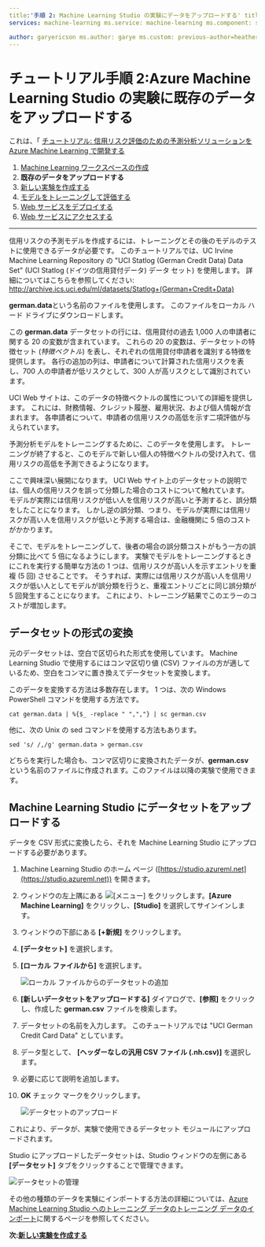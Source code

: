 ```yaml
---
title:'手順 2: Machine Learning Studio の実験にデータをアップロードする' titleSuffix: Azure Machine Learning Studio description:'予測ソリューションの開発チュートリアルの手順 2:格納されているパブリックデータを Azure Machine Learning Studio にアップロードする。'
services: machine-learning ms.service: machine-learning ms.component: studio ms.topic: article

author: garyericson ms.author: garye ms.custom: previous-author=heatherbshapiro, previous-ms.author=hshapiro ms.date:03/23/2017
---
```

# <a name="walkthrough-step-2-upload-existing-data-into-an-azure-machine-learning-studio-experiment"></a>チュートリアル手順 2:Azure Machine Learning Studio の実験に既存のデータをアップロードする
これは、「 [チュートリアル: 信用リスク評価のための予測分析ソリューションを Azure Machine Learning で開発する](walkthrough-develop-predictive-solution.md)

1. [Machine Learning ワークスペースの作成](walkthrough-1-create-ml-workspace.md)
2. **既存のデータをアップロードする**
3. [新しい実験を作成する](walkthrough-3-create-new-experiment.md)
4. [モデルをトレーニングして評価する](walkthrough-4-train-and-evaluate-models.md)
5. [Web サービスをデプロイする](walkthrough-5-publish-web-service.md)
6. [Web サービスにアクセスする](walkthrough-6-access-web-service.md)

- - -
信用リスクの予測モデルを作成するには、トレーニングとその後のモデルのテストに使用できるデータが必要です。 このチュートリアルでは、UC Irvine Machine Learning Repository の "UCI Statlog (German Credit Data) Data Set" (UCI Statlog (ドイツの信用貸付データ) データ セット) を使用します。 詳細についてはこちらを参照してください:  
<a href="http://archive.ics.uci.edu/ml/datasets/Statlog+(German+Credit+Data)">http://archive.ics.uci.edu/ml/datasets/Statlog+(German+Credit+Data)</a>

**german.data**という名前のファイルを使用します。 このファイルをローカル ハード ドライブにダウンロードします。  

この **german.data** データセットの行には、信用貸付の過去 1,000 人の申請者に関する 20 の変数が含まれています。 これらの 20 の変数は、データセットの特徴セット (*特徴ベクトル*) を表し、それぞれの信用貸付申請者を識別する特徴を提供します。 各行の追加の列は、申請者について計算された信用リスクを表し、700 人の申請者が低リスクとして、300 人が高リスクとして識別されています。

UCI Web サイトは、このデータの特徴ベクトルの属性についての詳細を提供します。 これには、財務情報、クレジット履歴、雇用状況、および個人情報が含まれます。 各申請者について、申請者の信用リスクの高低を示す二項評価が与えられています。 

予測分析モデルをトレーニングするために、このデータを使用します。 トレーニングが終了すると、このモデルで新しい個人の特徴ベクトルの受け入れて、信用リスクの高低を予測できるようになります。  

ここで興味深い展開になります。 UCI Web サイト上のデータセットの説明では、個人の信用リスクを誤って分類した場合のコストについて触れています。
モデルが実際には信用リスクが低い人を信用リスクが高いと予測すると、誤分類をしたことになります。
しかし逆の誤分類、つまり、モデルが実際には信用リスクが高い人を信用リスクが低いと予測する場合は、金融機関に 5 倍のコストがかかります。

そこで、モデルをトレーニングして、後者の場合の誤分類コストがもう一方の誤分類に比べて 5 倍になるようにします。
実験でモデルをトレーニングするときにこれを実行する簡単な方法の 1 つは、信用リスクが高い人を示すエントリを重複 (5 回) させることです。 そうすれば、実際には信用リスクが高い人を信用リスクが低い人としてモデルが誤分類を行うと、重複エントリごとに同じ誤分類が 5 回発生することになります。 これにより、トレーニング結果でこのエラーのコストが増加します。


## <a name="convert-the-dataset-format"></a>データセットの形式の変換
元のデータセットは、空白で区切られた形式を使用しています。 Machine Learning Studio で使用するにはコンマ区切り値 (CSV) ファイルの方が適しているため、空白をコンマに置き換えてデータセットを変換します。  

このデータを変換する方法は多数存在します。 1 つは、次の Windows PowerShell コマンドを使用する方法です。   

    cat german.data | %{$_ -replace " ",","} | sc german.csv  

他に、次の Unix の sed コマンドを使用する方法もあります。  

    sed 's/ /,/g' german.data > german.csv  

どちらを実行した場合も、コンマ区切りに変換されたデータが、**german.csv** という名前のファイルに作成されます。このファイルは以降の実験で使用できます。

## <a name="upload-the-dataset-to-machine-learning-studio"></a>Machine Learning Studio にデータセットをアップロードする
データを CSV 形式に変換したら、それを Machine Learning Studio にアップロードする必要があります。 

1. Machine Learning Studio のホーム ページ ([https://studio.azureml.net](https://studio.azureml.net)) を開きます。 

2. ウィンドウの左上隅にある ![[メニュー]][1] をクリックします。**[Azure Machine Learning]** をクリックし、**[Studio]** を選択してサインインします。

3. ウィンドウの下部にある **[+新規]** をクリックします。

4. **[データセット]** を選択します。

5. **[ローカル ファイルから]** を選択します。

    ![ローカル ファイルからのデータセットの追加][2]

6. **[新しいデータセットをアップロードする]** ダイアログで、**[参照]** をクリックし、作成した **german.csv** ファイルを検索します。

7. データセットの名前を入力します。 このチュートリアルでは "UCI German Credit Card Data" としています。

8. データ型として、 **[ヘッダーなしの汎用 CSV ファイル (.nh.csv)]** を選択します。

9. 必要に応じて説明を追加します。

10. **OK** チェック マークをクリックします。  

    ![データセットのアップロード][3]

これにより、データが、実験で使用できるデータセット モジュールにアップロードされます。

Studio にアップロードしたデータセットは、Studio ウィンドウの左側にある **[データセット]** タブをクリックすることで管理できます。

![データセットの管理][4]

その他の種類のデータを実験にインポートする方法の詳細については、[Azure Machine Learning Studio へのトレーニング データのトレーニング データのインポート](import-data.md)に関するページを参照してください。

**次:[新しい実験を作成する](walkthrough-3-create-new-experiment.md)**

[1]: media/walkthrough-2-upload-data/menu.png
[2]: media/walkthrough-2-upload-data/add-dataset.png
[3]: media/walkthrough-2-upload-data/upload-dataset.png
[4]: media/walkthrough-2-upload-data/dataset-list.png
